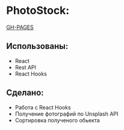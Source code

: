 # PhotoStock:

[GH-PAGES](https://bergamolt.github.io/photostock/)

## Использованы:

+ React
+ Rest API
+ React Hooks

## Сделано: 

+ Работа с React Hooks
+ Получение фотографий по Unsplash API
+ Сортировка полученого обьекта




